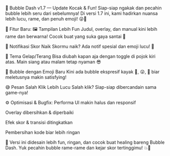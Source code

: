 🫧 Bubble Dash v1.7 — Update Kocak & Fun!
Siap-siap ngakak dan pecahin bubble lebih seru dari sebelumnya! Di versi 1.7 ini, kami hadirkan nuansa lebih lucu, rame, dan penuh emoji! 😜🎉

🎨 Fitur Baru:
🖼️ Tampilan Lebih Fun
Judul, overlay, dan manual kini lebih rame dan berwarna! Cocok buat yang suka gaya santai 🤪

📢 Notifikasi Skor Naik
Skormu naik? Ada notif spesial dan emoji lucu! 🥳

🌙 Tema Gelap/Terang
Bisa diubah kapan aja dengan toggle di pojok kiri atas. Main siang atau malam tetap nyaman 😎

🤡 Bubble dengan Emoji Baru
Kini ada bubble ekspresif kayak 🤪, 😜, 🥳 biar meletusnya makin satisfying!

😅 Pesan Salah Klik Lebih Lucu
Salah klik? Siap-siap dibercandain sama game-nya!

⚙️ Optimisasi & Bugfix:
Performa UI makin halus dan responsif

Overlay dibersihkan & diperbaiki

Efek skor & transisi ditingkatkan

Pembersihan kode biar lebih ringan

🧪 Versi ini didesain lebih fun, ringan, dan cocok buat healing bareng Bubble Dash.
Yuk pecahin bubble rame-rame dan kejar skor tertinggimu! 💥💖

